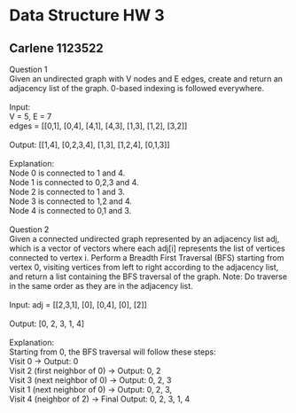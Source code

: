 # Data Structure HW 3
## Carlene 1123522
Question 1
<br>
Given an undirected graph with V nodes and E edges, create and return an adjacency list of the graph. 0-based indexing is followed everywhere.
<br><br>
Input:
<br>
V = 5, E = 7
<br>
edges = [[0,1], [0,4], [4,1], [4,3], [1,3], [1,2], [3,2]]
<br><br>
Output: 
[[1,4], [0,2,3,4], [1,3], [1,2,4], [0,1,3]]
<br><br>
Explanation:
<br>
Node 0 is connected to 1 and 4.
<br>
Node 1 is connected to 0,2,3 and 4.
<br>
Node 2 is connected to 1 and 3.
<br>
Node 3 is connected to 1,2 and 4.
<br>
Node 4 is connected to 0,1 and 3.
<br><br>
Question 2
<br>
Given a connected undirected graph represented by an adjacency list adj, which is a vector of vectors where each adj[i] represents the list of vertices connected to vertex i. Perform a Breadth First Traversal (BFS) starting from vertex 0, visiting vertices from left to right according to the adjacency list, and return a list containing the BFS traversal of the graph.
Note: Do traverse in the same order as they are in the adjacency list.
<br><br>
Input: adj = [[2,3,1], [0], [0,4], [0], [2]]
<br><br>
Output: [0, 2, 3, 1, 4]
<br><br>
Explanation: 
<br>
Starting from 0, the BFS traversal will follow these steps: 
<br>
Visit 0 → Output: 0 
<br>
Visit 2 (first neighbor of 0) → Output: 0, 2 
<br>
Visit 3 (next neighbor of 0) → Output: 0, 2, 3 
<br>
Visit 1 (next neighbor of 0) → Output: 0, 2, 3, 
<br>
Visit 4 (neighbor of 2) → Final Output: 0, 2, 3, 1, 4


